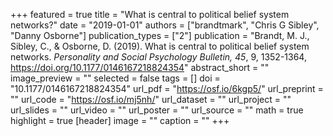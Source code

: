 +++
featured = true
title = "What is central to political belief system networks?"
date = "2019-01-01"
authors = ["brandtmark", "Chris G Sibley", "Danny Osborne"]
publication_types = ["2"]
publication = "Brandt, M. J., Sibley, C., & Osborne, D. (2019). What is central to political belief system networks. *Personality and Social Psychology Bulletin, 45*, 9, 1352-1364, https://doi.org/10.1177/0146167218824354"
abstract_short = ""
image_preview = ""
selected = false
tags = []
doi = "10.1177/0146167218824354"
url_pdf = "https://osf.io/6kgp5/"
url_preprint = ""
url_code = "https://osf.io/mj5nh/"
url_dataset = ""
url_project = ""
url_slides = ""
url_video = ""
url_poster = ""
url_source = ""
math = true
highlight = true
[header]
image = ""
caption = ""
+++
